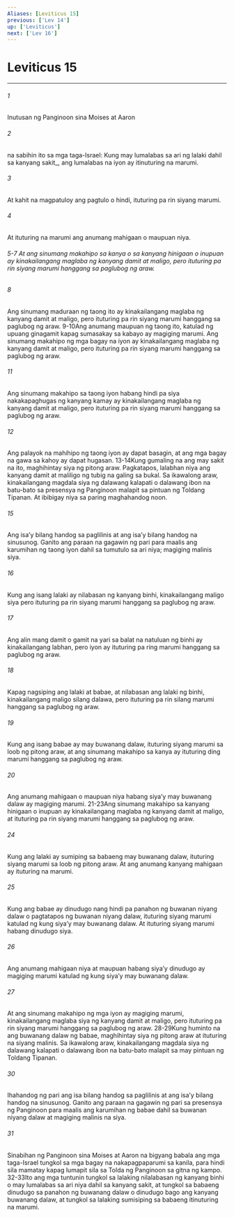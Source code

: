 ```yaml
---
Aliases: [Leviticus 15]
previous: ['Lev 14']
up: ['Leviticus']
next: ['Lev 16']
---
```

# Leviticus 15

***






















###### 1 










Inutusan ng Panginoon sina Moises at Aaron 





















###### 2 










na sabihin ito sa mga taga-Israel: Kung may lumalabas sa ari ng lalaki dahil sa kanyang sakit_, ang lumalabas na iyon ay itinuturing na marumi. 





















###### 3 










At kahit na magpatuloy ang pagtulo o hindi, ituturing pa rin siyang marumi. 





















###### 4 










At ituturing na marumi ang anumang mahigaan o maupuan niya.

###### 5-7 At ang sinumang makahipo sa kanya o sa kanyang hinigaan o inupuan ay kinakailangang maglaba ng kanyang damit at maligo, pero ituturing pa rin siyang marumi hanggang sa paglubog ng araw. 





















###### 8 










Ang sinumang maduraan ng taong ito ay kinakailangang maglaba ng kanyang damit at maligo, pero ituturing pa rin siyang marumi hanggang sa paglubog ng araw. 9-10Ang anumang maupuan ng taong ito, katulad ng upuang ginagamit kapag sumasakay sa kabayo ay magiging marumi. Ang sinumang makahipo ng mga bagay na iyon ay kinakailangang maglaba ng kanyang damit at maligo, pero ituturing pa rin siyang marumi hanggang sa paglubog ng araw. 





















###### 11 










Ang sinumang makahipo sa taong iyon habang hindi pa siya nakakapaghugas ng kanyang kamay ay kinakailangang maglaba ng kanyang damit at maligo, pero ituturing pa rin siyang marumi hanggang sa paglubog ng araw. 





















###### 12 










Ang palayok na mahihipo ng taong iyon ay dapat basagin, at ang mga bagay na gawa sa kahoy ay dapat hugasan. 13-14Kung gumaling na ang may sakit na ito, maghihintay siya ng pitong araw. Pagkatapos, lalabhan niya ang kanyang damit at maliligo ng tubig na galing sa bukal. Sa ikawalong araw, kinakailangang magdala siya ng dalawang kalapati o dalawang ibon na batu-bato sa presensya ng Panginoon malapit sa pintuan ng Toldang Tipanan. At ibibigay niya sa paring maghahandog noon. 





















###### 15 










Ang isaʼy bilang handog sa paglilinis at ang isaʼy bilang handog na sinusunog. Ganito ang paraan na gagawin ng pari para maalis ang karumihan ng taong iyon dahil sa tumutulo sa ari niya; magiging malinis siya. 





















###### 16 










Kung ang isang lalaki ay nilabasan ng kanyang binhi, kinakailangang maligo siya pero ituturing pa rin siyang marumi hanggang sa paglubog ng araw. 





















###### 17 










Ang alin mang damit o gamit na yari sa balat na natuluan ng binhi ay kinakailangang labhan, pero iyon ay ituturing pa ring marumi hanggang sa paglubog ng araw. 





















###### 18 










Kapag nagsiping ang lalaki at babae, at nilabasan ang lalaki ng binhi, kinakailangang maligo silang dalawa, pero ituturing pa rin silang marumi hanggang sa paglubog ng araw. 





















###### 19 










Kung ang isang babae ay may buwanang dalaw, ituturing siyang marumi sa loob ng pitong araw, at ang sinumang makahipo sa kanya ay ituturing ding marumi hanggang sa paglubog ng araw. 





















###### 20 










Ang anumang mahigaan o maupuan niya habang siyaʼy may buwanang dalaw ay magiging marumi. 21-23Ang sinumang makahipo sa kanyang hinigaan o inupuan ay kinakailangang maglaba ng kanyang damit at maligo, at ituturing pa rin siyang marumi hanggang sa paglubog ng araw. 





















###### 24 










Kung ang lalaki ay sumiping sa babaeng may buwanang dalaw, ituturing siyang marumi sa loob ng pitong araw. At ang anumang kanyang mahigaan ay ituturing na marumi. 





















###### 25 










Kung ang babae ay dinudugo nang hindi pa panahon ng buwanan niyang dalaw o pagtatapos ng buwanan niyang dalaw, ituturing siyang marumi katulad ng kung siyaʼy may buwanang dalaw. At ituturing siyang marumi habang dinudugo siya. 





















###### 26 










Ang anumang mahigaan niya at maupuan habang siyaʼy dinudugo ay magiging marumi katulad ng kung siyaʼy may buwanang dalaw. 





















###### 27 










At ang sinumang makahipo ng mga iyon ay magiging marumi, kinakailangang maglaba siya ng kanyang damit at maligo, pero ituturing pa rin siyang marumi hanggang sa paglubog ng araw. 28-29Kung huminto na ang buwanang dalaw ng babae, maghihintay siya ng pitong araw at ituturing na siyang malinis. Sa ikawalong araw, kinakailangang magdala siya ng dalawang kalapati o dalawang ibon na batu-bato malapit sa may pintuan ng Toldang Tipanan. 





















###### 30 










Ihahandog ng pari ang isa bilang handog sa paglilinis at ang isaʼy bilang handog na sinusunog. Ganito ang paraan na gagawin ng pari sa presensya ng Panginoon para maalis ang karumihan ng babae dahil sa buwanan niyang dalaw at magiging malinis na siya. 





















###### 31 










Sinabihan ng Panginoon sina Moises at Aaron na bigyang babala ang mga taga-Israel tungkol sa mga bagay na nakapagpaparumi sa kanila, para hindi sila mamatay kapag lumapit sila sa Tolda ng Panginoon sa gitna ng kampo. 32-33Ito ang mga tuntunin tungkol sa lalaking nilalabasan ng kanyang binhi o may lumalabas sa ari niya dahil sa kanyang sakit, at tungkol sa babaeng dinudugo sa panahon ng buwanang dalaw o dinudugo bago ang kanyang buwanang dalaw, at tungkol sa lalaking sumisiping sa babaeng itinuturing na marumi.
